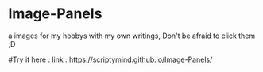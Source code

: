 # Image-Panels
a images for my hobbys with my own writings, Don't be afraid to click them ;D 

#Try it here : 
link : https://scriptymind.github.io/Image-Panels/
